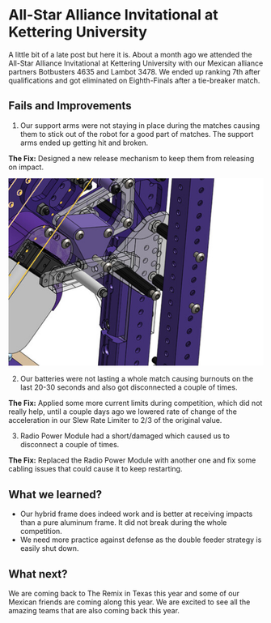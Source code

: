 # All-Star Alliance Invitational at Kettering University

A little bit of a late post but here it is. About a month ago we attended the All-Star Alliance Invitational at Kettering University with our Mexican alliance partners Botbusters 4635 and Lambot 3478. We ended up ranking 7th after qualifications and got eliminated on Eighth-Finals after a tie-breaker match.

## Fails and Improvements

1. Our support arms were not staying in place during the matches causing them to stick out of the robot for a good part of matches. The support arms ended up getting hit and broken.

**The Fix:** Designed a new release mechanism to keep them from releasing on impact.

![New Lock](New%20Lock.jpeg)

2. Our batteries were not lasting a whole match causing burnouts on the last 20-30 seconds and also got disconnected a couple of times.

**The Fix:** Applied some more current limits during competition, which did not really help, until a couple days ago we lowered rate of change of the acceleration in our Slew Rate Limiter to 2/3 of the original value.

3. Radio Power Module had a short/damaged which caused us to disconnect a couple of times.

**The Fix:** Replaced the Radio Power Module with another one and fix some cabling issues that could cause it to keep restarting.

## What we learned?

-   Our hybrid frame does indeed work and is better at receiving impacts than a pure aluminum frame. It did not break during the whole competition.
-   We need more practice against defense as the double feeder strategy is easily shut down.

## What next?

We are coming back to The Remix in Texas this year and some of our Mexican friends are coming along this year. We are excited to see all the amazing teams that are also coming back this year.

